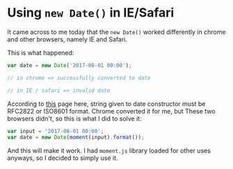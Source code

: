 # Using `new Date()` in IE/Safari

It came across to me today that the `new Date()` worked differently in chrome and other browsers, namely IE and Safari.

This is what happened:
```JavaScript
var date = new Date('2017-08-01 00:00');

// in chrome => successfully converted to date

// in IE / safari => invalid date

```
According to [this](https://stackoverflow.com/questions/13091523/javascript-invalid-date-error-in-internet-explorer) page here, string given to date constructor must be RFC2822 or ISO8601 format.
Chrome converted it for me, but These two browsers didn't, so this is what I did to solve it:

```JavaScript
var input = '2017-08-01 00:00';
var date = new Date(moment(input).format());
```
And this will make it work. I had `moment.js` library loaded for other uses anyways, so I decided to simply use it.
